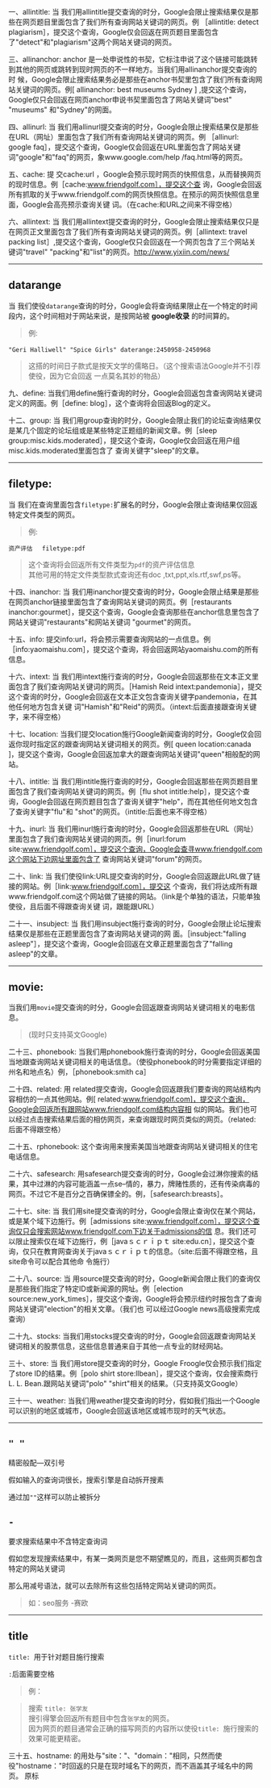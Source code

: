 一、allintitle:
当 我们用allintitle提交查询的时分，Google会限止搜索结果仅是那些在网页题目里面包含了我们所有查询网站关键词的网页。例 ［allintitle: detect plagiarism］，提交这个查询，Google仅会回返在网页题目里面包含了"detect"和"plagiarism"这两个网站关键词的网页。


三、allinanchor:
anchor 是一处申说性的书契，它标注申说了这个链接可能跳转到其他的网页或跳转到现时网页的不一样地方。当我们用allinanchor提交查询的时 候，Google会限止搜索结果务必是那些在anchor书契里包含了我们所有查询网站关键词的网页。例[ allinanchor: best museums Sydney ] ,提交这个查询，Google仅只会回返在网页anchor申说书契里面包含了网站关键词"best" "museums" 和"Sydney"的网面。

四、allinurl:
当 我们用allinurl提交查询的时分，Google会限止搜索结果仅是那些在URL（网址）里面包含了我们所有查询网站关键词的网页。例 ［allinurl: google faq］，提交这个查询，Google仅会回返在URL里面包含了网站关键词"google"和"faq"的网页，象www.google.com/help /faq.html等的网页。

五、cache:
提 交cache:url ，Google会预示现时网页的快照信息，从而替换网页的现时信息。例［cache:www.friendgolf.com］，提交这个查 询，Google会回返所有抓取的关于www.friendgolf.com的网页快照信息。在预示的网页快照信息里面，Google会高亮预示查询关键 词。（在cache:和URL之间来不得空格）

六、allintext:
当 我们用allintext提交查询的时分，Google会限止搜索结果仅只是在网页正文里面包含了我们所有查询网站关键词的网页。例［allintext: travel packing list］,提交这个查询，Google仅只会回返在一个网页包含了三个网站关键词"travel" "packing"和"list"的网页。http://www.yixiin.com/news/

---
## datarange
当 我们使役`datarange`查询的时分，Google会将查询结果限止在一个特定的时间段内，这个时间相对于网站来说，是按网站被 **google收录** 的时间算的。
>例:　
```
"Geri Halliwell" "Spice Girls" daterange:2450958-2450968　
```
>
>这搭的时间日子款式是按天文学的儒略日。（这个搜索语法Google并不引荐使役，因为它会回返 一点莫名其妙的物品）

九、define:
当我们用define施行查询的时分，Google会回返包含查询网站关键词定义的网面。例［define: blog］，这个查询将会回返Blog的定义。

十二、group:
当 我们用group查询的时分，Google会限止我们的论坛查询结果仅是某几个固定的论坛组或是某些特定正题组的新闻文章。例［sleep group:misc.kids.moderated］，提交这个查询，Google仅会回返在用户组misc.kids.moderated里面包含了 查询关键字"sleep"的文章。

---
## filetype:

当 我们在查询里面包含`filetype:`扩展名的时分，Google会限止查询结果仅回返特定文件类型的网页。

>例:
```
资产评估　 filetype:pdf
```
>这个查询将会回返所有文件类型为`pdf`的资产评估信息 <br/>
>其他可用的特定文件类型款式查询还有doc ,txt,ppt,xls.rtf,swf,ps等。

十四、inanchor:
当 我们用inanchor提交查询的时分，Google会限止结果是那些在网页anchor链接里面包含了查询网站关键词的网页。例［restaurants inanchor:gourmet］，提交这个查询，Google会查询那些在anchor信息里包含了网站关键词"restaurants"和网站关键词 "gourmet"的网页。

十五、info:
提交info:url，将会预示需要查询网站的一点信息。例［info:yaomaishu.com］，提交这个查询，将会回返网站yaomaishu.com的所有信息。

十六、intext:
当 我们用intext施行查询的时分，Google会回返那些在文本正文里面包含了我们查询网站关键词的网页。［Hamish Reid intext:pandemonia］，提交这个查询的时分，Google会回返在文本正文包含查询关键字pandemonia，在其他任何地方包含关键 词"Hamish"和"Reid"的网页。（intext:后面直接跟查询关键字，来不得空格）

十七、location:
当我们提交location施行Google新闻查询的时分，Google仅会回返你现时指定区的跟查询网站关键词相关的网页。例[ queen location:canada ]，提交这个查询，Google会回返加拿大的跟查询网站关键词"queen"相般配的网站。

十八、intitle:
当 我们用intitle施行查询的时分，Google会回返那些在网页题目里面包含了我们查询网站关键词的网页。例［flu shot intitle:help］，提交这个查询，Google会回返在网页题目包含了查询关键字"help"，而在其他任何地文包含了查询关键字"flu"和 "shot"的网页。（intitle:后面也来不得空格）

十九、inurl:
当 我们用inurl施行查询的时分，Google会回返那些在URL（网址）里面包含了我们查询网站关键词的网页。例［inurl:forum site:www.friendgolf.com］，提交这个查询，Google会查寻www.friendgolf.com这个网站下边网址里面包含了 查询网站关键词"forum"的网页。

二十、link:
当 我们使役link:URL提交查询的时分，Google会回返跟此URL做了链接的网站。例［link:www.friendgolf.com］，提交这 个查询，我们将达成所有跟www.friendgolf.com这个网站做了链接的网站。（link是个单独的语法，只能单独使役，且后面不得跟查询关键 词，跟能跟URL）

二十一、insubject:
当 我们用insubject施行查询的时分，Google会限止论坛搜索结果仅是那些在正题里面包含了查询网站关键词的网 面。［insubject:"falling asleep"］，提交这个查询，Google会回返在文章正题里面包含了"falling asleep"的文章。

---
## movie:

当我们用`movie`提交查询的时分，Google会回返跟查询网站关键词相关的电影信息。
>(现时只支持英文Google)

二十三、phonebook:
当我们用phonebook施行查询的时分，Google会回返美国当地跟查询网站关键词相关的电话信息。（使役phonebook的时分需要指定详细的州名和地点名）例，［phonebook:smith ca］

二十四、related:
用 related提交查询，Google会回返跟我们要查询的网站结构内容相仿的一点其他网站。例[ related:www.friendgolf.com]，提交这个查询，Google会回返所有跟网站www.friendgolf.com结构内容相 似的网站。我们也可以经过点击搜索结果后面的相仿网页，来查询跟现时网页类似的网页。（related:后面不得跟空格）

二十五、rphonebook:
这个查询用来搜索美国当地跟查询网站关键词相关的住宅电话信息。

二十六、safesearch:
用safesearch提交查询的时分，Google会过淋你搜索的结果，其中过淋的内容可能涵盖一点se–情的，暴力，牌赌性质的，还有传染病毒的网页。不过它不是百分之百确保镖全的。例，［safesearch:breasts］。

二十七、site:
当 我们用site提交查询的时分，Google会限止查询仅在某个网站，或是某个域下边施行。例［admissions site:www.friendgolf.com］，提交这个查询仅只会搜索网站www.friendgolf.com下边关于admissions的信 息。我们还可以限止搜索仅在域下边施行，例［javaｓｃｒｉｐｔ site:edu.cn］，提交这个查询，仅只在教育网查询关于javaｓｃｒｉｐｔ的信息。（site:后面不得跟空格，且site命令可以配合其他命 令施行）

二十八、source:
当 用source提交查询的时分，Google新闻会限止我们的查询仅是那些我们指定了特定ID或新闻源的网址。例［election source:new_york_times］，提交这个查询，Google将会预示纽约时报包含了查询网站关键词"election"的相关文章。（我们也 可以经过Google news高级搜索完成查询）

二十九、stocks:
当我们用stocks提交查询的时分，Google会回返跟查询网站关键词相关的股票信息，这些信息普通来自于其他一点专业的财经网站。

三十、store:
当 我们用store提交查询的时分，Google Froogle仅会预示我们指定了store ID的结果。例［polo shirt store:llbean］，提交这个查询，仅会搜索商行L. L. Bean.跟网站关键词"polo" "shirt"相关的结果。（只支持英文Google）

三十一、weather:
当我们用weather提交查询的时分，假如我们指出一个Google可以识别的地区或城市，Google会回返该地区或城市现时的天气状态。

---
## `" "`

精密般配—双引号

假如输入的查询词很长，搜索引擎是自动拆开搜素

通过加`""`这样可以防止被拆分

## `-`
要求搜索结果中不含特定查询词 

假如您发现搜索结果中，有某一类网页是您不期望瞧见的，而且，这些网页都包含特定的网站关键词

那么用减号语法，就可以去除所有这些包括特定网站关键词的网页。
>如：seo服务 -赛欧

---
## title
`title: `用于针对题目施行搜索

`:`后面需要空格

>例：

>搜索 `title: 张学友` <br/>
>搜引得擎会回返所有题目中包含`张学友`的网页。<br/>
>因为网页的题目通常会正确的描写网页的内容所以使役`title: `施行搜索的效果可能更精密。

三十五、hostname:
的用处与"site："、"domain："相同，只然而使役"hostname："时回返的只是在现时域名下的网页，而不涵盖其子域名中的网页。
原标
